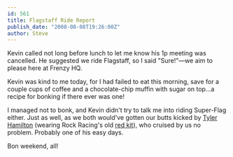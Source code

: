 ```yaml
---
id: 561
title: Flagstaff Ride Report
publish_date: "2008-08-08T19:26:00Z"
author: Steve
---
```

Kevin called not long before lunch to let me know his 1p meeting was cancelled. He suggested we ride Flagstaff, so I said "Sure!"—we aim to please here at Frenzy HQ.

Kevin was kind to me today, for I had failed to eat this morning, save for a couple cups of coffee and a chocolate-chip muffin with sugar on top...a recipe for bonking if there ever was one!

I managed not to bonk, and Kevin didn't try to talk me into riding Super-Flag either. Just as well, as we both would've gotten our butts kicked by [Tyler Hamilton](http://www.rockracing.com/team/rider.php?sname=thamilton) (wearing Rock Racing's old [red kit](http://pelotonjim.files.wordpress.com/2008/02/rr.jpg)), who cruised by us no problem. Probably one of his easy days.

Bon weekend, all!
